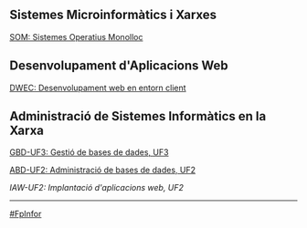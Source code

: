 Sistemes Microinformàtics i Xarxes
----------------------------------
[SOM: Sistemes Operatius Monolloc](https://jrodr236.github.io/SOM/)


Desenvolupament d'Aplicacions Web
---------------------------------
[DWEC: Desenvolupament web en entorn client](https://jrodr236.github.io/DWEC/)


Administració de Sistemes Informàtics en la Xarxa
-------------------------------------------------
[GBD-UF3: Gestió de bases de dades, UF3](https://jrodr236.github.io/GBD-UF3/)

[ABD-UF2: Administració de bases de dades, UF2](https://jrodr236.github.io/ABD-UF2/)

*IAW-UF2: Implantació d'aplicacions web, UF2*

---

[#FpInfor](https://profesinformatica.github.io/FpInfor/)
